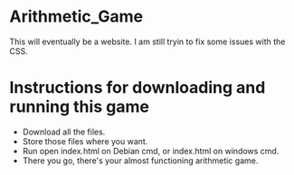 # Arithmetic_Game
This will eventually be a website. I am still tryin to fix some issues with the CSS.


# Instructions for downloading and running this game
* Download all the files.
* Store those files where you want.
* Run open index.html on Debian cmd, or index.html on windows cmd. 
* There you go, there's your almost functioning arithmetic game.

